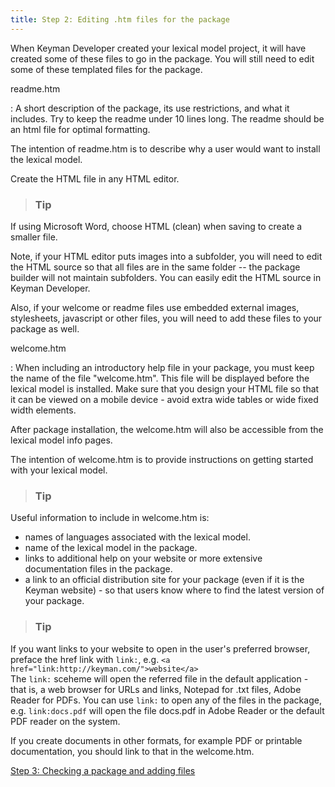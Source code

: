```yaml
---
title: Step 2: Editing .htm files for the package
---
```


When Keyman Developer created your lexical model project, it will have
created some of these files to go in the package. You will still need to
edit some of these templated files for the package.

readme.htm

: A short description of the package, its use restrictions, and what
  it includes. Try to keep the readme under 10 lines long. The readme
  should be an html file for optimal formatting.

  The intention of readme.htm is to describe why a user would want to
  install the lexical model.

  Create the HTML file in any HTML editor.

  > ### Tip
  If using Microsoft Word, choose HTML (clean) when saving to create a
  smaller file.

  Note, if your HTML editor puts images into a subfolder, you will
  need to edit the HTML source so that all files are in the same
  folder -- the package builder will not maintain subfolders. You can
  easily edit the HTML source in Keyman Developer.

  Also, if your welcome or readme files use embedded external images,
  stylesheets, javascript or other files, you will need to add these
  files to your package as well.

welcome.htm

: When including an introductory help file in your package, you must
  keep the name of the file "welcome.htm". This file will be displayed
  before the lexical model is installed. Make sure that you design
  your HTML file so that it can be viewed on a mobile device - avoid
  extra wide tables or wide fixed width elements.

  After package installation, the welcome.htm will also be accessible
  from the lexical model info pages.

  The intention of welcome.htm is to provide instructions on getting
  started with your lexical model.

  > ### Tip
  Useful information to include in welcome.htm is:
  -   names of languages associated with the lexical model.
  -   name of the lexical model in the package.
  -   links to additional help on your website or more extensive
      documentation files in the package.
  -   a link to an official distribution site for your package (even
      if it is the Keyman website) - so that users know where to find
      the latest version of your package. 

  <!-- This is here to divide the Tip sections in two. -->
    
  > ### Tip
  If you want links to your website to open in the user's preferred
  browser, preface the href link with `link:`, e.g.
  `<a href="link:http://keyman.com/">website</a>`  
  The `link:` sceheme will open the referred file in the default
  application - that is, a web browser for URLs and links, Notepad for
  .txt files, Adobe Reader for PDFs. You can use `link:` to open any
  of the files in the package, e.g. `link:docs.pdf` will open the file
  docs.pdf in Adobe Reader or the default PDF reader on the system.

  If you create documents in other formats, for example PDF or
  printable documentation, you should link to that in the welcome.htm.

[Step 3: Checking a package and adding files](step-3)
